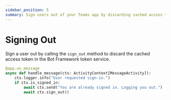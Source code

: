 ```yaml
---
sidebar_position: 5
summary: Sign users out of your Teams app by discarding cached access tokens in the Bot Framework token service.
---
```


# Signing Out

Sign a user out by calling the `sign_out` method to discard the cached access token in the Bot Framework token service.

```python
@app.on_message
async def handle_message(ctx: ActivityContext[MessageActivity]):
    ctx.logger.info("User requested sign-in.")
    if ctx.is_signed_in:
        await ctx.send("You are already signed in. Logging you out.")
        await ctx.sign_out()

```